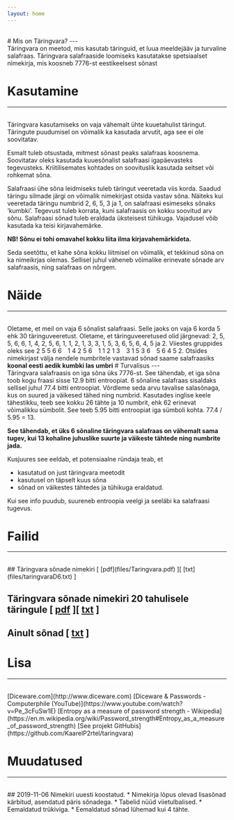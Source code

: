 ```yaml
---
layout: home
---
```

<br/>
# Mis on Täringvara?  
---  
<br/>
Täringvara on meetod, mis kasutab täringuid, et luua meeldejääv ja turvaline salafraas. Täringvara salafraaside loomiseks kasutatakse spetsiaalset nimekirja, mis koosneb 7776-st eestikeelsest sõnast

# Kasutamine  
---  
<br/>
Täringvara kasutamiseks on vaja vähemalt ühte kuuetahulist täringut. Täringute puudumisel on võimalik ka kasutada arvutit, aga see ei ole soovitatav.  

Esmalt tuleb otsustada, mitmest sõnast peaks salafraas koosnema. Soovitatav oleks
kasutada kuuesõnalist salafraasi igapäevasteks tegevusteks. Kriitilisemates kohtades
on soovituslik kasutada seitset või rohkemat sõna.  

Salafraasi ühe sõna leidmiseks tuleb täringut veeretada viis korda. Saadud täringu
silmade järgi on võimalik nimekirjast otsida vastav sõna. Näiteks kui veeretada täringu
numbrid 2, 6, 5, 3 ja 1, on salafraasi esimeseks sõnaks ‘kumbki’. Tegevust tuleb
korrata, kuni salafraasis on kokku soovitud arv sõnu. Salafraasi sõnad tuleb eraldada
üksteisest tühikuga. Vajadusel võib kasutada ka teisi kirjavahemärke.

<b>NB! Sõnu ei tohi omavahel kokku liita ilma kirjavahemärkideta.</b>

Seda seetõttu, et kahe sõna kokku liitmisel on võimalik, et tekkinud sõna on ka nimeikrjas olemas. 
Sellisel juhul väheneb võimalike erinevate sõnade arv salafraasis, ning salafraas on nõrgem.

# Näide
---
<br/>
Oletame, et meil on vaja 6 sõnalist salafraasi. Selle jaoks on vaja 6 korda 5 ehk 30
täringuveeretust. Oletame, et täringuveeretused olid järgnevad:  
2, 5, 5, 6, 6, 1, 4, 2, 5, 6, 1, 1, 2, 1, 3, 3, 1, 5, 3, 6, 5, 6, 4, 5 ja 2.  
Viiestes gruppides oleks see  
2 5 5 6 6&emsp;1 4 2 5 6&emsp;1 1 2 1 3&emsp;3 1 5 3 6&emsp;5 6 4 5 2.  
Otsides nimekirjast välja nendele numbritele vastavad sõnad saame salafraasiks  
<b>koonal eesti aedik kumbki las umbri</b>
# Turvalisus
---
<br/>
Täringvara salafraasis on iga sõna üks 7776-st. See tähendab, et iga sõna toob kogu fraasi sisse 12.9 bitti entroopiat. 6 sõnaline salafraas sisaldaks sellisel juhul 77.4 bitti entroopiat. Võrdleme seda arvu tavalise salasõnaga, kus on suured ja väikesed tähed ning numbrid. Kasutades inglise keele tähestikku, teeb see kokku 26 tähte ja 10 numbrit, ehk 62 erinevat võimalikku sümbolit. See teeb 5.95 bitti entroopiat iga sümboli kohta. 77.4 / 5.95 = 13.  

<b>See tähendab, et üks 6 sõnaline täringvara salafraas on vähemalt sama tugev, kui 13 kohaline juhuslike suurte ja väikeste tähtede ning numbrite jada.</b>  

Kusjuures see eeldab, et potensiaalne ründaja teab, et 
+ kasutatud on just täringvara meetodit
+ kasutusel on täpselt kuus sõna
+ sõnad on väikestes tähtedes ja tühikuga eraldatud.  
  
Kui see info puudub, suureneb entroopia veelgi ja seeläbi ka salafraasi tugevus.

# Failid  
---  
<br/>
## Täringvara sõnade nimekiri [ [pdf](files/Taringvara.pdf) ][ [txt](files/taringvaraD6.txt) ]

## Täringvara sõnade nimekiri 20 tahulisele täringule [ [pdf](files/TaringvaraD20.pdf) ][ [txt](files/taringvaraD20.txt) ]

## Ainult sõnad [ [txt](files/Taringvara.txt) ]

# Lisa  
---
<br/>
[Diceware.com](http://www.diceware.com)  
[Diceware & Passwords - Computerphile (YouTube)](https://www.youtube.com/watch?v=Pe_3cFuSw1E)  
[Entropy as a measure of password strength - Wikipedia](https://en.m.wikipedia.org/wiki/Password_strength#Entropy_as_a_measure_of_password_strength)  
[See projekt GitHubis](https://github.com/KaarelP2rtel/taringvara)

# Muudatused
---
<br/>
## 2019-11-06 Nimekiri uuesti koostatud. 
* Nimekirja lõpus olevad lisasõnad kärbitud, asendatud päris sõnadega. 
* Tabelid nüüd viietulbalised.
* Eemaldatud trükiviga.
* Eemaldatud sõnad lühemad kui 4 tähte.